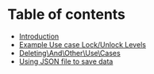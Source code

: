 # Table of contents

* [Introduction](README.md)
* [Example Use case Lock/Unlock Levels](Chap02-Use\_Cases.md)
* [Deleting\And\Other\Use\Cases](Chap03-Deleting\_And\_Other\_Cases.md)
* [Using JSON file to save data](Chap04-Using\_JSON.md)
